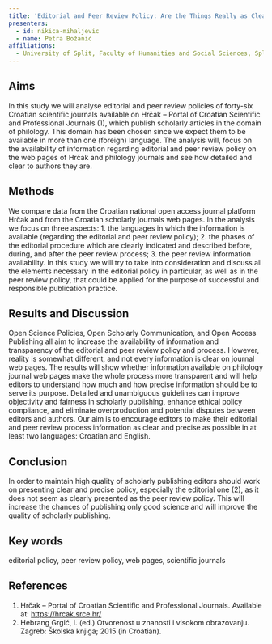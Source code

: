 ```yaml
---
title: 'Editorial and Peer Review Policy: Are the Things Really as Clear to Authors as Editors Think They Are?'
presenters:
  - id: nikica-mihaljevic
  - name: Petra Božanić
affiliations:
  - University of Split, Faculty of Humanities and Social Sciences, Split, Croatia
---
```


## Aims

In this study we will analyse editorial and peer review policies of forty-six Croatian scientific journals available on Hrčak – Portal of Croatian Scientific and Professional Journals (1), which publish scholarly articles in the domain of philology. This domain has been chosen since we expect them to be available in more than one (foreign) language. The analysis will, focus on the availability of information regarding editorial and peer review policy on the web pages of Hrčak and philology journals and see how detailed and clear to authors they are.

## Methods

We compare data from the Croatian national open access journal platform Hrčak and from the Croatian scholarly journals web pages. In the analysis we focus on three aspects: 1. the languages in which the information is available (regarding the editorial and peer review policy); 2. the phases of the editorial procedure which are clearly indicated and described before, during, and after the peer review process; 3. the peer review information availability. In this study we will try to take into consideration and discuss all the elements necessary in the editorial policy in particular, as well as in the peer review policy, that could be applied for the purpose of successful and responsible publication practice.

## Results and Discussion

Open Science Policies, Open Scholarly Communication, and Open Access Publishing all aim to increase the availability of information and transparency of the editorial and peer review policy and process. However, reality is somewhat different, and not every information is clear on journal web pages. The results will show whether information available on philology journal web pages make the whole process more transparent and will help editors to understand how much and how precise information should be to serve its purpose. Detailed and unambiguous guidelines can improve objectivity and fairness in scholarly publishing, enhance ethical policy compliance, and eliminate overproduction and potential disputes between editors and authors. Our aim is to encourage editors to make their editorial and peer review process information as clear and precise as possible in at least two languages: Croatian and English.

## Conclusion

In order to maintain high quality of scholarly publishing editors should work on presenting clear and precise policy, especially the editorial one (2), as it does not seem as clearly presented as the peer review policy. This will increase the chances of publishing only good science and will improve the quality of scholarly publishing.

## Key words

editorial policy, peer review policy, web pages, scientific journals

## References

1. Hrčak – Portal of Croatian Scientific and Professional Journals. Available at: https://hrcak.srce.hr/
2. Hebrang Grgić, I. (ed.) Otvorenost u znanosti i visokom obrazovanju. Zagreb: Školska knjiga; 2015 (in Croatian).
